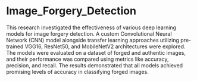 # Image_Forgery_Detection
This research investigated the effectiveness of various deep learning models for image forgery detection. A custom Convolutional Neural Network (CNN) model alongside transfer learning approaches utilizing pre-trained VGG16, ResNet50, and MobileNetV2 architectures were explored. The models were evaluated on a dataset of forged and authentic images, and their performance was compared using metrics like accuracy, precision, and recall. The results demonstrated that all models achieved promising levels of accuracy in classifying forged images.
